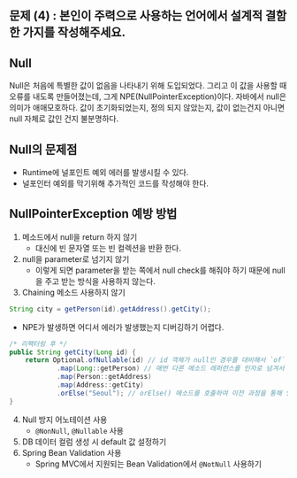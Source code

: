 ## 문제 (4) : 본인이 주력으로 사용하는 언어에서 설계적 결함 한 가지를 작성해주세요.

## Null
Null은 처음에 특별한 값이 없음을 나타내기 위해 도입되었다. 그리고 이 값을 사용할 때 오류를 내도록 만들어졌는데, 그게 NPE(NullPointerException)이다. 
자바에서 null은 의미가 애매모호하다. 값이 초기화되었는지, 정의 되지 않았는지, 값이 없는건지 아니면 null 자체로 값인 건지 불분명하다. 

## Null의 문제점
- Runtime에 널포인트 예외 에러를 발생시킬 수 있다.
- 널포인터 예외를 막기위해 추가적인 코드를 작성해야 한다.

## NullPointerException 예방 방법
1. 메소드에서 null을 return 하지 않기
    - 대신에 빈 문자열 또는 빈 컬렉션을 반환 한다.
2. null을 parameter로 넘기지 않기
    - 이렇게 되면 parameter을 받는 쪽에서 null check를 해줘야 하기 때문에 null을 주고 받는 방식을 사용하지 않는다.
3. Chaining 메소드 사용하지 않기
```java
String city = getPerson(id).getAddress().getCity();
```
- NPE가 발생하면 어디서 에러가 발생했는지 디버깅하기 어렵다.
```java
/* 리팩터링 후 */
public String getCity(Long id) {
	return Optional.ofNullable(id) // id 객체가 null인 경우를 대비해서 `of` 대신에 `ofNullable`을 사용
			.map(Long::getPerson) // 매번 다른 메소드 레퍼런스를 인자로 넘겨서 Optional에 담긴 객체의 타입을 바꿔준다.
			.map(Person::getAddress)
			.map(Address::getCity)
			.orElse("Seoul"); // orElse() 메소드를 호출하여 이전 과정을 통해 얻은 Optional이 비어있을 경우, 디폴트로 사용할 도시 이름을 반환한다.
}
```

4. Null 방지 어노테이션 사용
    - `@NonNull`, `@Nullable` 사용
5. DB 데이터 컬럼 생성 시 default 값 설정하기
6. Spring Bean Validation 사용
    - Spring MVC에서 지원되는 Bean Validation에서 `@NotNull` 사용하기
